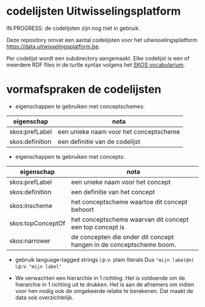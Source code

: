 # codelijsten Uitwisselingsplatform

IN PROGRESS: de codelijsten zijn nog niet in gebruik.

Deze repository omvat een aantal codelijsten voor het uitwisselingsplatform https://data.uitwisselingsplatform.be.

Per codelijst wordt een subdirectory aangemaakt. Elke codelijst is een of meerdere RDF files in de turtle syntax volgens het [SKOS vocabularium](https://www.w3.org/TR/skos-primer/).

# vormafspraken de codelijsten


- eigenschappen te gebruiken met conceptschemes:

|eigenschap | nota |
|-----------|------|
skos:prefLabel | een unieke naam voor het conceptscheme
skos:definition | een definitie van de codelijst

- eigenschappen te gebruiken met concepts:

|eigenschap | nota |
|-----------|------|
skos:prefLabel | een unieke naam voor het concept
skos:definition | een definitie van het concept
skos:inscheme  | het conceptscheme waartoe dit concept behoort
skos:topConceptOf | het conceptscheme waarvan dit concept een top concept is 
skos:narrower | de concepten die onder dit concept hangen in de conceptscheme boom.

- gebruik language-tagged strings i.p.v. plain literals
Dus `"mijn label@nl` i.p.v. `"mijn label"`

- We verwachten een hierarchie in 1 richting. Het is voldoende om de hierarchie in 1 richting uit te drukken. Het is aan de afnemers om indien voor hen nodig ook de omgekeerde relatie te berekenen. Dat maakt de data ook overzichtelijk. 



